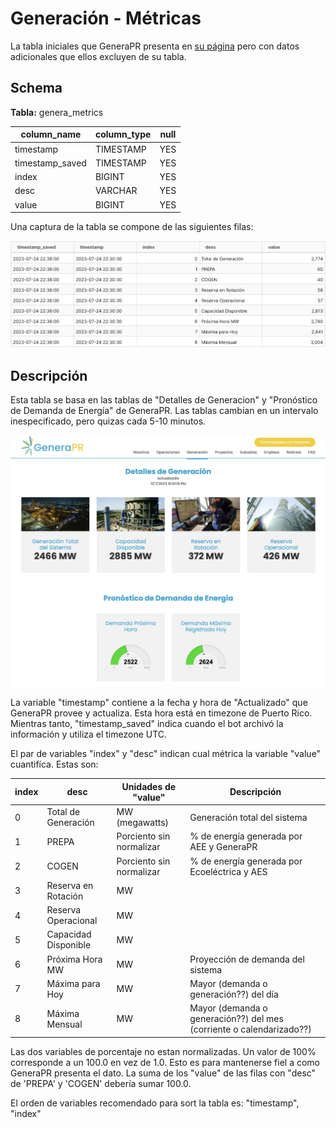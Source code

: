 # Generación - Métricas

La tabla iniciales que GeneraPR presenta en [su página](https://genera-pr.com/data-generacion) pero con datos adicionales que ellos excluyen de su tabla.

## Schema
**Tabla:** genera_metrics

| column_name                        | column_type | null |
|------------------------------------|-------------|------|
| timestamp                          | TIMESTAMP   | YES  |
| timestamp_saved                    | TIMESTAMP   | YES  |
| index                              | BIGINT      | YES  |
| desc                               | VARCHAR     | YES  |
| value                              | BIGINT      | YES  |

Una captura de la tabla se compone de las siguientes filas:

![Alt text](assets/snippet_genera_metrics.png)

## Descripción

Esta tabla se basa en las tablas de "Detalles de Generacion" y "Pronóstico de Demanda de Energía" de GeneraPR. Las tablas cambian en un intervalo inespecificado, pero quizas cada 5-10 minutos. 

![Snippet página de GeneraPR](assets/snippet_genera_pagina_metrics.png)

La variable "timestamp" contiene a la fecha y hora de "Actualizado" que GeneraPR provee y actualiza. Esta hora está en timezone de Puerto Rico. Mientras tanto, "timestamp_saved" indica cuando el bot archivó la información y utiliza el timezone UTC.

El par de variables "index" y "desc" indican cual métrica la variable "value" cuantifíca. Estas son:

| index                        | desc | Unidades de "value" | Descripción
|------------------------------------|-------------|------|------|
| 0                          | Total de Generación   | MW (megawatts)  | Generación total del sistema
| 1                    | PREPA   | Porciento sin normalizar  | % de energía generada por AEE y GeneraPR
| 2                              | COGEN      | Porciento sin normalizar  | % de energía generada por Ecoeléctrica y AES
| 3                               | Reserva en Rotación     | MW  |
| 4                              | Reserva Operacional      | MW  |
| 5                              | Capacidad Disponible      | MW  |
| 6                              | Próxima Hora MW      | MW  | Proyección de demanda del sistema
| 7                              | Máxima para Hoy      | MW  | Mayor (demanda o generación??) del día
| 8                              | Máxima Mensual      | MW  | Mayor (demanda o generación??) del mes (corriente o calendarizado??)

Las dos variables de porcentaje no estan normalizadas. Un valor de 100% corresponde a un 100.0 en vez de 1.0. Esto es para mantenerse fiel a como GeneraPR presenta el dato. La suma de los "value" de las filas con "desc" de 'PREPA' y 'COGEN' debería sumar 100.0.

El orden de variables recomendado para sort la tabla es: "timestamp", "index"

